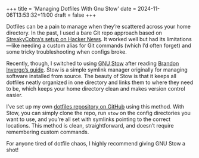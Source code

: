 +++
title = 'Managing Dotfiles With Gnu Stow'
date = 2024-11-06T13:53:32+11:00
draft = false
+++

Dotfiles can be a pain to manage when they’re scattered across your home directory. In the past, I used a bare Git repo approach based on [StreakyCobra’s setup on Hacker News](https://news.ycombinator.com/item?id=11070797). It worked well but had its limitations—like needing a custom alias for Git commands (which I’d often forget) and some tricky troubleshooting when configs broke.

Recently, though, I switched to using [GNU Stow](https://www.gnu.org/software/stow/) after reading [Brandon Invergo’s guide](https://brandon.invergo.net/news/2012-05-26-using-gnu-stow-to-manage-your-dotfiles.html). Stow is a simple symlink manager originally for managing software installed from source. The beauty of Stow is that it keeps all dotfiles neatly organized in one directory and links them to where they need to be, which keeps your home directory clean and makes version control easier.

I’ve set up my own [dotfiles repository on GitHub](https://github.com/bclews/dotfiles) using this method. With Stow, you can simply clone the repo, run `stow` on the config directories you want to use, and you’re all set with symlinks pointing to the correct locations. This method is clean, straightforward, and doesn’t require remembering custom commands.

For anyone tired of dotfile chaos, I highly recommend giving GNU Stow a shot!
